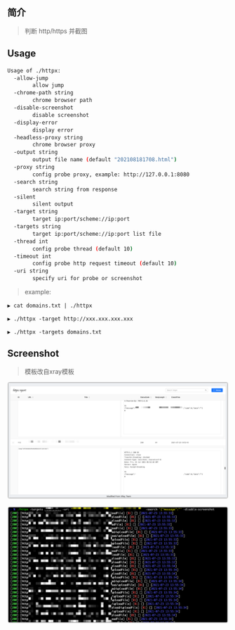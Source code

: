 ## 简介

> 判断 http/https 并截图

## Usage

```bash
Usage of ./httpx:
  -allow-jump
    	allow jump
  -chrome-path string
    	chrome browser path
  -disable-screenshot
    	disable screenshot
  -display-error
    	display error
  -headless-proxy string
    	chrome browser proxy
  -output string
    	output file name (default "202108181708.html")
  -proxy string
    	config probe proxy, example: http://127.0.0.1:8080
  -search string
    	search string from response
  -silent
    	silent output
  -target string
    	target ip:port/scheme://ip:port
  -targets string
    	target ip:port/scheme://ip:port list file
  -thread int
    	config probe thread (default 10)
  -timeout int
    	config probe http request timeout (default 10)
  -uri string
    	specify uri for probe or screenshot
```

> example:

```
▶ cat domains.txt | ./httpx
```

```
▶ ./httpx -target http://xxx.xxx.xxx.xxx
```

```
▶ ./httpx -targets domains.txt
```

## Screenshot

> 模板改自xray模板

![image-20210723135752512](.images/image-20210723135752512.png)

![image-20210723135945748](.images/image-20210723135945748.png)
